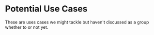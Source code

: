 # Potential Use Cases

These are uses cases we might tackle but haven't discussed as a group whether to or not yet.
